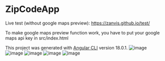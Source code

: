 # ZipCodeApp
Live test (without google maps preview): https://zanvis.github.io/test/

To make google maps preview function work, you have to put your google maps api key in src/index.html

This project was generated with [Angular CLI](https://github.com/angular/angular-cli) version 18.0.1.
![image](https://github.com/Zanvis/ZipCodeApp/assets/161169953/d30c19dd-c942-4a32-844a-94f684e3fae3)
![image](https://github.com/Zanvis/ZipCodeApp/assets/161169953/28a5ea02-4b56-4290-b73a-9baff7d88106)
![image](https://github.com/Zanvis/ZipCodeApp/assets/161169953/0b4142db-5f6b-45f2-b3e2-24ab87053670)
![image](https://github.com/Zanvis/ZipCodeApp/assets/161169953/541a9312-9281-46e6-98fa-b99e24555da0)
![image](https://github.com/Zanvis/ZipCodeApp/assets/161169953/cb44f173-5f12-4829-b0c2-055647af32ef)
